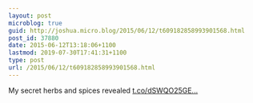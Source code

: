 ```yaml
---
layout: post
microblog: true
guid: http://joshua.micro.blog/2015/06/12/t609182858993901568.html
post_id: 37880
date: 2015-06-12T13:18:06+1100
lastmod: 2019-07-30T17:41:31+1100
type: post
url: /2015/06/12/t609182858993901568.html
---
```

My secret herbs and spices revealed [t.co/dSWQO25GE...](http://t.co/dSWQO25GEl)
